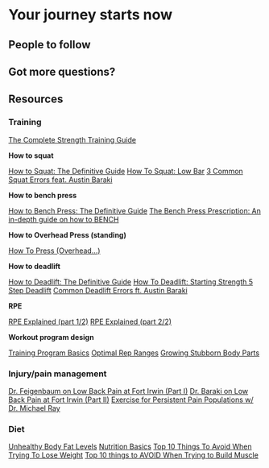 # Your journey starts now

## People to follow

## Got more questions?

## Resources

### Training

[The Complete Strength Training Guide](https://www.strongerbyscience.com/complete-strength-training-guide/)

**How to squat**

[How to Squat: The Definitive Guide](https://www.strongerbyscience.com/how-to-squat/)
[How To Squat: Low Bar](https://www.youtube.com/watch?v=vmNPOjaGrVE)
[3 Common Squat Errors feat. Austin Baraki](https://www.youtube.com/watch?v=NtX8GGbDCuc)

**How to bench press**

[How to Bench Press: The Definitive Guide](https://www.strongerbyscience.com/how-to-bench/)
[The Bench Press Prescription: An in-depth guide on how to BENCH](https://www.youtube.com/watch?v=1FWDde2IEPg)

**How to Overhead Press (standing)**

[How To Press (Overhead…)](https://www.youtube.com/watch?v=eNFXEEdfQp4)

**How to deadlift**

[How to Deadlift: The Definitive Guide](https://www.strongerbyscience.com/how-to-deadlift/)
[How To Deadlift: Starting Strength 5 Step Deadlift](https://www.youtube.com/watch?v=wYREQkVtvEc)
[Common Deadlift Errors ft. Austin Baraki](https://www.youtube.com/watch?v=NYN3UGCYisk)

**RPE**

[RPE Explained (part 1/2)](https://www.youtube.com/watch?v=WXQaEq4_2lY)
[RPE Explained (part 2/2)](https://www.youtube.com/watch?v=2xEYSsfiWIE)

**Workout program design**

[Training Program Basics](https://www.youtube.com/watch?v=SdCxO3_H3C4)
[Optimal Rep Ranges](https://www.youtube.com/watch?v=p9xP8P-LhOs)
[Growing Stubborn Body Parts](https://www.youtube.com/watch?v=2XmKyu4ruwc)

### Injury/pain management

[Dr. Feigenbaum on Low Back Pain at Fort Irwin (Part I)](https://www.youtube.com/watch?v=l9poXGU11ms)
[Dr. Baraki on Low Back Pain at Fort Irwin (Part II)](https://www.youtube.com/watch?v=JS5ZCCOv07c)
[Exercise for Persistent Pain Populations w/ Dr. Michael Ray](https://www.youtube.com/watch?v=sL-nL-hVKGY)

### Diet

[Unhealthy Body Fat Levels](https://www.youtube.com/watch?v=xcOaL9NM99g)
[Nutrition Basics](https://www.youtube.com/watch?v=hKTfuI_fpFM)
[Top 10 Things To Avoid When Trying To Lose Weight](https://www.youtube.com/watch?v=ACS7a6Khmuo)
[Top 10 things to AVOID When Trying to Build Muscle](https://www.youtube.com/watch?v=W9cTB1HFRY0)

